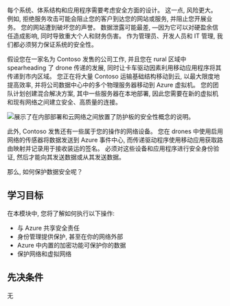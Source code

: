 每个系统、体系结构和应用程序需要考虑安全方面的设计。 这一点, 风险更大。 例如, 拒绝服务攻击可能会阻止您的客户到达您的网站或服务, 并阻止您开展业务。 您的网站遭到破坏您的声誉。 数据泄露可能最差, &mdash;因为它可以对硬盈余信任造成影响, 同时导致重大个人和财务伤害。 作为管理员、开发人员和 IT 管理, 我们都必须努力保证系统的安全性。

假设您在一家名为 Contoso 发售的公司工作, 并且您在 rural 区域中 spearheading 了 drone 传递的发展, 同时让卡车驱动因素利用移动应用程序将其传递到市内区域。 您正在将大量 Contoso 运输基础结构移动到云, 以最大限度地提高效率, 并将公司数据中心中的多个物理服务器移动到 Azure 虚拟机。 您的团队计划创建混合解决方案, 其中一些服务器在本地部署, 因此您需要在新的虚拟机和现有网络之间建立安全、高质量的连接。

![展示了在内部部署和云网络之间放置了防护板的安全性概念的说明。](../media/1-heading.png)

此外, Contoso 发售还有一些属于您的操作的网络设备。 您在 drones 中使用启用网络的传感器将数据发送到 Azure 事件中心, 而传递驱动程序使用移动应用获取路由映射并记录用于接收装运的签名。 必须对这些设备和应用程序进行安全身份验证, 然后才能向其发送数据或从其发送数据。

那么, 如何保护数据安全呢？

## <a name="learning-objectives"></a>学习目标

在本模块中, 您将了解如何执行以下操作:

- 与 Azure 共享安全责任
- 身份管理提供保护, 甚至在你的网络外部
- Azure 中内置的加密功能可保护你的数据
- 保护网络和虚拟网络

## <a name="prerequisites"></a>先决条件  

无
